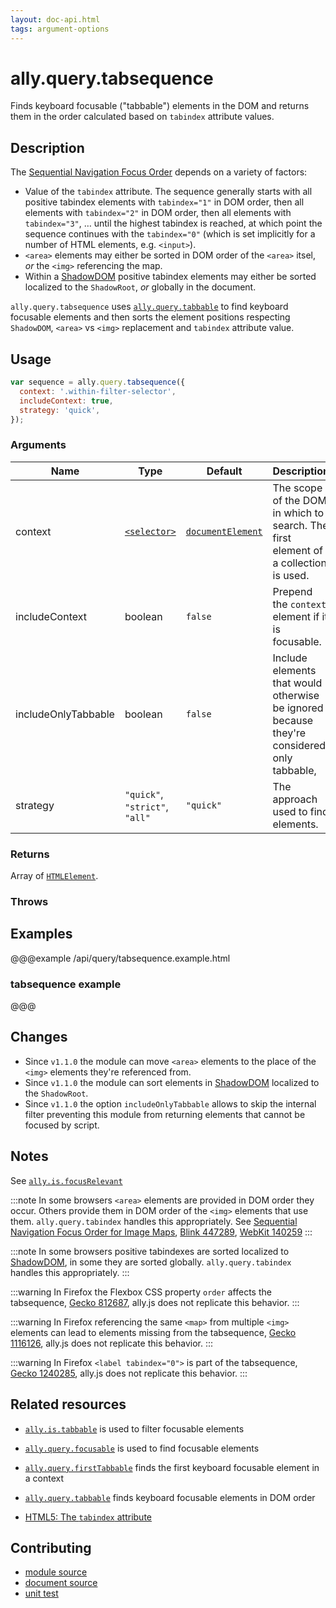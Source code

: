 ```yaml
---
layout: doc-api.html
tags: argument-options
---
```


# ally.query.tabsequence

Finds keyboard focusable ("tabbable") elements in the DOM and returns them in the order calculated based on `tabindex` attribute values.


## Description

The [Sequential Navigation Focus Order](../../concepts.md#sequential-navigation-focus-order) depends on a variety of factors:

* Value of the `tabindex` attribute. The sequence generally starts with all positive tabindex elements with `tabindex="1"` in DOM order, then all elements with `tabindex="2"` in DOM order, then all elements with `tabindex="3"`, … until the highest tabindex is reached, at which point the sequence continues with the `tabindex="0"` (which is set implicitly for a number of HTML elements, e.g. `<input>`).
* `<area>` elements may either be sorted in DOM order of the `<area>` itsel, *or* the `<img>` referencing the map.
* Within a [ShadowDOM](http://caniuse.com/#feat=shadowdom) positive tabindex elements may either be sorted localized to the `ShadowRoot`, *or* globally in the document.

`ally.query.tabsequence` uses [`ally.query.tabbable`](tabbable.md) to find keyboard focusable elements and then sorts the element positions respecting `ShadowDOM`, `<area>` vs `<img>` replacement and `tabindex` attribute value.


## Usage

```js
var sequence = ally.query.tabsequence({
  context: '.within-filter-selector',
  includeContext: true,
  strategy: 'quick',
});
```

### Arguments

| Name | Type | Default | Description |
| ---- | ---- | ------- | ----------- |
| context | [`<selector>`](../concepts.md#selector) | [`documentElement`](https://developer.mozilla.org/en-US/docs/Web/API/Document/documentElement) | The scope of the DOM in which to search. The first element of a collection is used. |
| includeContext | boolean | `false` | Prepend the `context` element if it is focusable. |
| includeOnlyTabbable | boolean | `false` | Include elements that would otherwise be ignored because they're considered only tabbable, |
| strategy | `"quick"`, `"strict"`, `"all"` | `"quick"` | The approach used to find elements. |

### Returns

Array of [`HTMLElement`](https://developer.mozilla.org/en/docs/Web/API/HTMLElement).

### Throws


## Examples

@@@example /api/query/tabsequence.example.html
### tabsequence example
@@@


## Changes

* Since `v1.1.0` the module can move `<area>` elements to the place of the `<img>` elements they're referenced from.
* Since `v1.1.0` the module can sort elements in [ShadowDOM](http://caniuse.com/#feat=shadowdom) localized to the `ShadowRoot`.
* Since `v1.1.0` the option `includeOnlyTabbable` allows to skip the internal filter preventing this module from returning elements that cannot be focused by script.


## Notes

See [`ally.is.focusRelevant`](../is/focus-relevant.md#notes)

:::note
In some browsers `<area>` elements are provided in DOM order they occur. Others provide them in DOM order of the `<img>` elements that use them. `ally.query.tabindex` handles this appropriately. See [Sequential Navigation Focus Order for Image Maps](https://www.w3.org/Bugs/Public/show_bug.cgi?id=27787), [Blink 447289](https://code.google.com/p/chromium/issues/detail?id=447289), [WebKit 140259](https://bugs.webkit.org/show_bug.cgi?id=140259)
:::

:::note
In some browsers positive tabindexes are sorted localized to [ShadowDOM](http://caniuse.com/#feat=shadowdom), in some they are sorted globally. `ally.query.tabindex` handles this appropriately.
:::

:::warning
In Firefox the Flexbox CSS property `order` affects the tabsequence, [Gecko 812687](https://bugzilla.mozilla.org/show_bug.cgi?id=812687), ally.js does not replicate this behavior.
:::

:::warning
In Firefox referencing the same `<map>` from multiple `<img>` elements can lead to elements missing from the tabsequence, [Gecko 1116126](https://bugzilla.mozilla.org/show_bug.cgi?id=1116126), ally.js does not replicate this behavior.
:::

:::warning
In Firefox `<label tabindex="0">` is part of the tabsequence, [Gecko 1240285](https://bugzilla.mozilla.org/show_bug.cgi?id=1240285), ally.js does not replicate this behavior.
:::


## Related resources

* [`ally.is.tabbable`](../is/tabbable.md) is used to filter focusable elements
* [`ally.query.focusable`](focusable.md) is used to find focusable elements
* [`ally.query.firstTabbable`](first-tabbable.md) finds the first keyboard focusable element in a context
* [`ally.query.tabbable`](tabbable.md) finds keyboard focusable elements in DOM order

* [HTML5: The `tabindex` attribute](https://www.w3.org/TR/html5/editing.html#sequential-focus-navigation-and-the-tabindex-attribute)


## Contributing

* [module source](https://github.com/medialize/ally.js/blob/master/src/query/tabsequence.js)
* [document source](https://github.com/medialize/ally.js/blob/master/docs/api/query/tabsequence.md)
* [unit test](https://github.com/medialize/ally.js/blob/master/test/unit/query.tabsequence.test.js)

